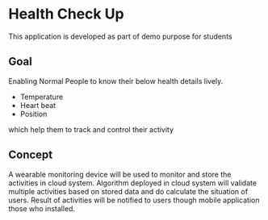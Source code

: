 # Health Check Up

This application is developed as part of demo purpose for students

## Goal

Enabling Normal People to know their below health details lively.

* Temperature 
* Heart beat
* Position  

which help them to track and control their activity 

## Concept

A wearable monitoring device will be used to monitor and store the activities in cloud system. Algorithm deployed in cloud system will validate multiple activities based on stored data and do calculate the situation of users.  Result of activities will be notified to users though mobile application those who installed.


